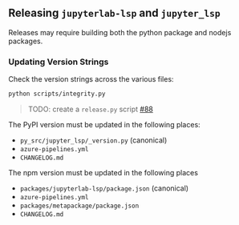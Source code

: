 ## Releasing `jupyterlab-lsp` and `jupyter_lsp`

Releases may require building both the python package and nodejs packages.

### Updating Version Strings

Check the version strings across the various files:

```bash
python scripts/integrity.py
```

> TODO: create a `release.py` script
> [#88](https://github.com/krassowski/jupyterlab-lsp/issues/88)

The PyPI version must be updated in the following places:

- `py_src/jupyter_lsp/_version.py` (canonical)
- `azure-pipelines.yml`
- `CHANGELOG.md`

The npm version must be updated in the following places

- `packages/jupyterlab-lsp/package.json` (canonical)
- `azure-pipelines.yml`
- `packages/metapackage/package.json`
- `CHANGELOG.md`
